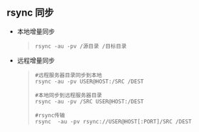 ## rsync 同步

* 本地增量同步

  > ```
  > rsync -au -pv /源目录 /目标目录
  > ```
* 远程增量同步

  >  ```
  >  #远程服务器目录同步到本地
  >  rsync -au -pv USER@HOST:/SRC /DEST
  >
  >  #本地同步到远程服务器目录
  >  rsync -au -pv /SRC USER@HOST:/DEST
  >  
  >  #rsync传输
  >  rsync  -au -pv rsync://USER@HOST[:PORT]/SRC /DEST
  >  ```
